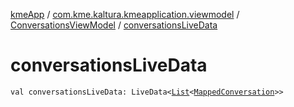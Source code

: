 [kmeApp](../../index.md) / [com.kme.kaltura.kmeapplication.viewmodel](../index.md) / [ConversationsViewModel](index.md) / [conversationsLiveData](./conversations-live-data.md)

# conversationsLiveData

`val conversationsLiveData: LiveData<`[`List`](https://kotlinlang.org/api/latest/jvm/stdlib/kotlin.collections/-list/index.html)`<`[`MappedConversation`](../../com.kme.kaltura.kmeapplication.data/-mapped-conversation/index.md)`>>`